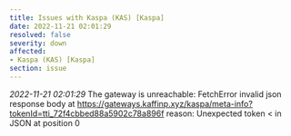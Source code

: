 ```yaml
---
title: Issues with Kaspa (KAS) [Kaspa]
date: 2022-11-21 02:01:29
resolved: false
severity: down
affected:
- Kaspa (KAS) [Kaspa]
section: issue
---
```


*2022-11-21 02:01:29* The gateway is unreachable: FetchError invalid json response body at https://gateways.kaffinp.xyz/kaspa/meta-info?tokenId=tti_72f4cbbed88a5902c78a896f reason: Unexpected token < in JSON at position 0